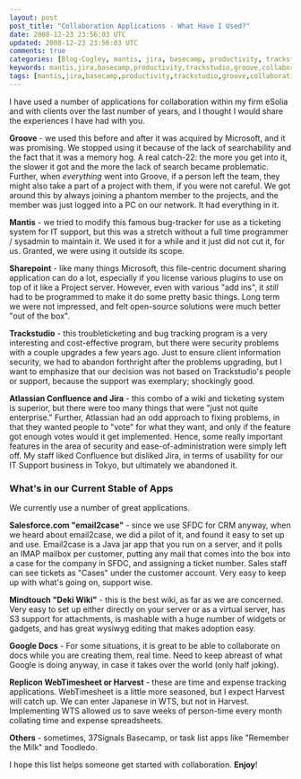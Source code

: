 ```yaml
---           
layout: post
post_title: "Collaboration Applications - What Have I Used?"
date: 2008-12-23 23:56:03 UTC
updated: 2008-12-23 23:56:03 UTC
comments: true
categories: [Blog-Cogley, mantis, jira, basecamp, productivity, trackstudio, groove, collaboration, webtimesheet, confluence, harvest, google docs, email2case]
keywords: mantis,jira,basecamp,productivity,trackstudio,groove,collaboration,webtimesheet,confluence,harvest,google docs,email2case
tags: [mantis,jira,basecamp,productivity,trackstudio,groove,collaboration,webtimesheet,confluence,harvest,google docs,email2case]
---
```

 

I have used a number of applications for collaboration within my firm eSolia and with clients over the last number of years, and I thought I would share the experiences I have had with you. 


**Groove** - we used this before and after it was acquired by Microsoft, and it was promising. We stopped using it because of the lack of searchability and the fact that it was a memory hog. A real catch-22: the more you get into it, the slower it got and the more the lack of search became problematic. Further, when _everything_ went into Groove, if a person left the team, they might also take a part of a project with them, if you were not careful. We got around this by always joining a phantom member to the projects, and the member was just logged into a PC on our network. It had everything in it.  


**Mantis** - we tried to modify this famous bug-tracker for use as a ticketing system for IT support, but this was a stretch without a full time programmer / sysadmin to maintain it. We used it for a while and it just did not cut it, for us. Granted, we were using it outside its scope. 


**Sharepoint** - like many things Microsoft, this file-centric document sharing application can do a lot, especially if you license various plugins to use on top of it like a Project server. However, even with various "add ins", it _still_ had to be programmed to make it do some pretty basic things. Long term we were not impressed, and felt open-source solutions were much better "out of the box". 


**Trackstudio** - this troubleticketing and bug tracking program is a very interesting and cost-effective program, but there were security problems with a couple upgrades a few years ago. Just to ensure client information security, we had to abandon forthright after the problems upgrading, but I want to emphasize that our decision was not based on Trackstudio's people or support, because the support was exemplary; shockingly good. 


**Atlassian Confluence and Jira** -  this combo of a wiki and ticketing system is superior, but there were too many things that were "just not quite enterprise." Further, Atlassian had an odd approach to fixing problems, in that they wanted people to "vote" for what they want, and only if the feature got enough votes would it get implemented. Hence, some really important features in the area of security and ease-of-administration were simply left off. My staff liked Confluence but disliked Jira, in terms of usability for our IT Support business in Tokyo, but ultimately we abandoned it. 


### What's in our Current Stable of Apps



We currently use a number of great applications. 


**Salesforce.com "email2case"** - since we use SFDC for CRM anyway, when we heard about email2case, we did a pilot of it, and found it easy to set up and use. Email2case is a Java jar app that you run on a server, and it polls an IMAP mailbox per customer, putting any mail that comes into the box into a case for the company in SFDC, and assigning a ticket number. Sales staff can see tickets as "Cases" under the customer account. Very easy to keep up with what's going on, support wise. 


**Mindtouch "Deki Wiki"** - this is the best wiki, as far as we are concerned. Very easy to set up either directly on your server or as a virtual server, has S3 support for attachments, is mashable with a huge number of widgets or gadgets, and has great wysiwyg editing that makes adoption easy. 


**Google Docs** - For some situations, it is great to be able to collaborate on docs while you are creating them, real time. Need to keep abreast of what Google is doing anyway, in case it takes over the world (only half joking). 


**Replicon WebTimesheet or Harvest** - these are time and expense tracking applications. WebTimesheet is a little more seasoned, but I expect Harvest will catch up. We can enter Japanese in WTS, but not in Harvest. Implementing WTS allowed us to save weeks of person-time every month collating time and expense spreadsheets. 


**Others** - sometimes, 37Signals Basecamp, or task list apps like "Remember the Milk" and Toodledo. 


I hope this list helps someone get started with collaboration. **Enjoy**! 

